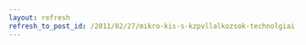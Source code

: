 ```yaml
---
layout: refresh
refresh_to_post_id: /2011/02/27/mikro-kis-s-kzpvllalkozsok-technolgiai-fejlesztse-felfggesztve
---
```

